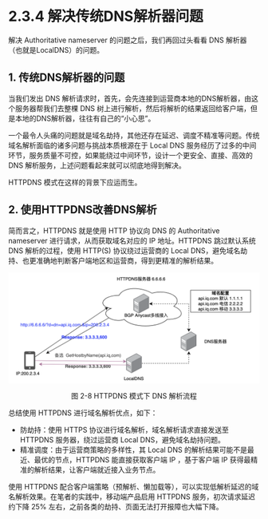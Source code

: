# 2.3.4 解决传统DNS解析器问题

解决 Authoritative nameserver 的问题之后，我们再回过头看看 DNS 解析器（也就是LocalDNS）的问题。

## 1. 传统DNS解析器的问题

当我们发出 DNS 解析请求时，首先，会先连接到运营商本地的DNS解析器，由这个服务器帮我们去整棵 DNS 树上进行解析，然后将解析的结果返回给客户端，但是本地的DNS解析器，往往有自己的“小心思”。

一个最令人头痛的问题就是域名劫持，其他还存在延迟、调度不精准等问题。传统域名解析面临的诸多问题与挑战本质根源在于 Local DNS 服务经历了过多的中间环节，服务质量不可控，如果能绕过中间环节，设计一个更安全、直接、高效的 DNS 解析服务，上述问题看起来就可以彻底地得到解决。

HTTPDNS 模式在这样的背景下应运而生。

## 2. 使用HTTPDNS改善DNS解析

简而言之，HTTPDNS 就是使用 HTTP 协议向 DNS 的 Authoritative nameserver 进行请求，从而获取域名对应的 IP 地址。HTTPDNS 跳过默认系统 DNS 解析的过程，使用 HTTP(S) 协议绕过运营商的 Local DNS，避免域名劫持、也更准确地判断客户端地区和运营商，得到更精准的解析结果。

<div  align="center">
	<img src="../assets/httpdns.png" width = "520"  align=center />
	<p>图 2-8 HTTPDNS 模式下 DNS 解析流程</p>
</div>

总结使用 HTTPDNS 进行域名解析优点，如下：

- 防劫持：使用 HTTPS 协议进行域名解析，域名解析请求直接发送至 HTTPDNS 服务器，绕过运营商 Local DNS，避免域名劫持问题。
- 精准调度：由于运营商策略的多样性，其 Local DNS 的解析结果可能不是最近、最优的节点，HTTPDNS 能直接获取客户端 IP ，基于客户端 IP 获得最精准的解析结果，让客户端就近接入业务节点。

使用 HTTPDNS 配合客户端策略（预解析、懒加载等），可以实现低解析延迟的域名解析效果。在笔者的实践中，移动端产品启用 HTTPDNS 服务，初次请求延迟约下降 25% 左右，之前各类的劫持、页面无法打开报障也大幅下降。